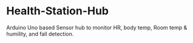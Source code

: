 # Health-Station-Hub
Arduino Uno based Sensor hub to monitor HR, body temp, Room temp &amp; humility, and fall detection. 

